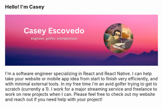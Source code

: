 ### Hello! I'm Casey 

<!--
**caseyescovedo/caseyescovedo** is a ✨ _special_ ✨ repository because its `README.md` (this file) appears on your GitHub profile.

Here are some ideas to get you started:

- 🔭 I’m currently working on ...
- 🌱 I’m currently learning ...
- 👯 I’m looking to collaborate on ...
- 🤔 I’m looking for help with ...
- 💬 Ask me about ...
- 📫 How to reach me: ...
- 😄 Pronouns: ...
- ⚡ Fun fact: ...
-->

<img src="https://raw.githubusercontent.com/caseyescovedo/caseyescovedo/main/githubBackground.png" alt="banner Casey Escovedo engineer, golfer, entrepreneur and bitmoji icon">

I'm a software engineer specializing in React and React Native. I can help take your website or mobile app idea from start to finish very efficiently, and with minimal external tools. In my free time i'm an avid golfer trying to get to scratch (currently a 1). I work for a major streaming service and freelance to work on new projects when I can. Please feel free to check out my website and reach out if you need help with your project!

